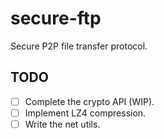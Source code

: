 # secure-ftp

Secure P2P file transfer protocol.

## TODO

- [ ] Complete the crypto API (WIP).
- [ ] Implement LZ4 compression.
- [ ] Write the net utils.
